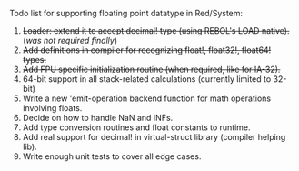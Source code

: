 Todo list for supporting floating point datatype in Red/System:

1. <strike>Loader: extend it to accept decimal! type (using REBOL's LOAD native).</strike> (<i>was not required finally</i>)
2. <strike>Add definitions in compiler for recognizing float!, float32!, float64! types.</strike>
3. <strike>Add FPU specific initialization routine (when required, like for IA-32).</strike>
4. 64-bit support in all stack-related calculations (currently limited to 32-bit)
5. Write a new 'emit-operation backend function for math operations involving floats.
6. Decide on how to handle NaN and INFs.
7. Add type conversion routines and float constants to runtime.
8. Add real support for decimal! in virtual-struct library (compiler helping lib).
9. Write enough unit tests to cover all edge cases.
